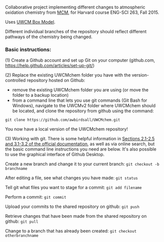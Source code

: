 Collaborative project implementing different changes to atmospheric
oxidation chemistry from [MCM](http://mcm.leeds.ac.uk/MCM/), for Harvard
course ENG-SCI 263, Fall 2015.

Uses [UWCM Box Model](https://sites.google.com/site/wolfegm/models).

Different individual branches of the repository should reflect different
pathways of the chemistry being changed.

### Basic instructions:

(1) Create a Github account and set up Git on your computer (github.com, https://help.github.com/articles/set-up-git/)

(2) Replace the existing UWCMchem folder you have with the version-controlled repository hosted on Github:
- remove the existing UWCMchem folder you are using (or move the folder to a backup location)
- from a command line that lets you use git commands (Git Bash for Windows), navigate to the UWCMv2 folder where UWCMchem should be located, and clone the repository from github using the command:

`git clone https://github.com/awbirdsall/UWCMchem.git`

You now have a local version of the UWCMchem repository!

(3) Working with git. There is some helpful information in [Sections 2.1-2.5 and 3.1-3.2 of the official documentation](http://git-scm.com/book/en/v2/Git-Basics-Getting-a-Git-Repository), as well as via online search, but the basic command line instructions you need are below. It's also possible to use the graphical interface of Github Desktop.

Create a new branch and change it to your current branch:
`git checkout -b branchname`

After editing a file, see what changes you have made:
`git status`

Tell git what files you want to stage for a commit:
`git add filename`

Perform a commit:
`git commit`

Upload your commits to the shared repository on github:
`git push`

Retrieve changes that have been made from the shared repository on github:
`git pull`

Change to a branch that has already been created:
`git checkout otherbranchname`
